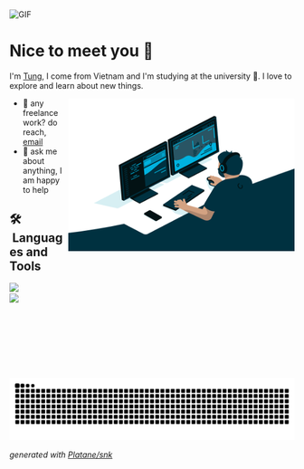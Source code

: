 <img align="center" alt="GIF" src="https://github.com/TunDev-vn/TunDev-vn/blob/main/fresh-style-introduction-v1.gif?raw=true" width="1000" />

# Nice to meet you 👋 
I'm [Tung](https://tundev.id.vn/), I come from Vietnam and I'm studying at the university 🏫. I love to explore and learn about new things.

<img align="right" alt="GIF" src="https://github.com/TunDev-vn/TunDev-vn/blob/main/code.gif?raw=true" width="400" height="270" />

- 💼 any freelance work? do reach, [email](mailto:dev.hoangtung@gmail.com)
- 💬 ask me about anything, I am happy to help

## 🛠 &nbsp;Languages and Tools

  <a href="https://skillicons.dev">
    <img src="https://skillicons.dev/icons?i=html,css,javascript,react,nodejs,express,mongodb" /><br>
    <img src="https://skillicons.dev/icons?i=bootstrap,mysql,vscode,heroku,netlify,github,git" />

  </a>

<br/><br/><br/><br/><br/><br/>

<picture>
  <source media="(prefers-color-scheme: dark)" srcset="https://raw.githubusercontent.com/TunDev-vn/TunDev-vn/output/github-contribution-grid-snake-dark.svg">
  <source media="(prefers-color-scheme: light)" srcset="https://raw.githubusercontent.com/TunDev-vn/TunDev-vn/output/github-contribution-grid-snake.svg">
  <img alt="github contribution grid snake animation" src="https://raw.githubusercontent.com/TunDev-vn/TunDev-vn/output/github-contribution-grid-snake.svg">
</picture>

_generated with [Platane/snk](https://github.com/TunDev-vn/snk)_

